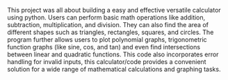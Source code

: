 This project was all about building a easy and effective versatile calculator using python. Users can perform basic math operations like addition, subtraction, multiplication, and division. They can also find the area of different shapes such as triangles, rectangles, squares, and circles. The program further allows users to plot polynomial graphs, trigonometric function graphs (like sine, cos, and tan) and even find intersections between linear and quadratic functions. This code also incorporates  error handling for invalid inputs, this calculator/code provides a convenient solution for a wide range of mathematical calculations and graphing tasks.

